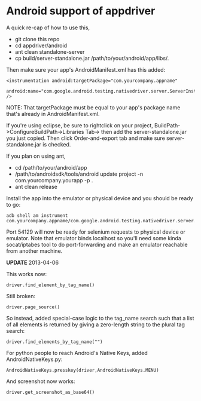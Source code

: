 Android support of appdriver
=

A quick re-cap of how to use this,
- git clone this repo
- cd appdriver/android
- ant clean standalone-server
- cp build/server-standalone.jar /path/to/your/android/app/libs/.

Then make sure your app's AndroidManifest.xml has this added:

    <instrumentation android:targetPackage="com.yourcompany.appname"
           android:name="com.google.android.testing.nativedriver.server.ServerInstrumentation" />
    

NOTE: That targetPackage must be equal to your app's package name that's already in AndroidManifest.xml.

If you're using eclipse, be sure to rightclick on your project, BuildPath->ConfigureBuildPath->Libraries Tab-> then add the server-standalone.jar you just copied. Then click Order-and-export tab and make sure server-standalone.jar is checked.

If you plan on using ant,
- cd /path/to/your/android/app
- /path/to/androidsdk/tools/android update project -n com.yourcompany.yourapp -p .
- ant clean release

Install the app into the emulator or physical device and you should be ready to go:

    adb shell am instrument com.yourcompany.appname/com.google.android.testing.nativedriver.server.ServerInstrumentation

Port 54129 will now be ready for selenium requests to physical device or emulator. Note that emulator binds
localhost so you'll need some kinda socat/iptabes tool to do port-forwarding and make an emulator reachable from another machine.

__UPDATE__ 2013-04-06

This works now:

    driver.find_element_by_tag_name()


Still broken:

    driver.page_source()

So instead, added special-case logic to the tag_name search such that a list of all elements is returned by giving a zero-length string to the plural tag search:

    driver.find_elements_by_tag_name("")

For python people to reach Android's Native Keys, added AndroidNativeKeys.py:

    AndroidNativeKeys.presskey(driver,AndroidNativeKeys.MENU)



And screenshot now works:

    driver.get_screenshot_as_base64()



